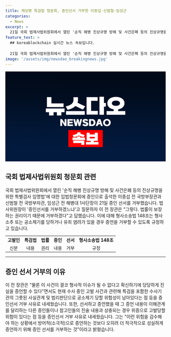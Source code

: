 ```yaml
---
title: 채상병 특검법 청문회, 증인선서 거부한 이종섭·신범철·임성근
categories:
  - News
excerpt: >
  21일 국회 법제사법위원회에서 열린 '순직 해병 진상규명 방해 및 사건은폐 등의 진상규명을 위한 특별검사 임명법' 입법청문회에 증인으로 출석한 이종섭 전 국방부장관과 신범철 전 국방부차관, 임성근 전 해병대 1사단장이 21일 증인 선서를 거부한 것으로 알려졌다. 선서 거부에 대해 위원회는 관련 법률에 따른 이유를 제시해야 한다며, 거부 사유로는 고발 사건과의 관련성 및 위증으로 고발당할 우려를 언급했다.
feature_text: >
  ## koreablockchain 실시간 뉴스 속보입니다.

  21일 국회 법제사법위원회에서 열린 '순직 해병 진상규명 방해 및 사건은폐 등의 진상규명을 위한 특별검사 임명법' 입법청문회에 증인으로 출석한 이종섭 전 국방부장관과 신범철 전 국방부차관, 임성근 전 해병대 1사단장이 21일 증인 선서를 거부한 것으로 알려졌다. 선서 거부에 대해 위원회는 관련 법률에 따른 이유를 제시해야 한다며, 거부 사유로는 고발 사건과의 관련성 및 위증으로 고발당할 우려를 언급했다.
image: '/assets/img/newsdao_breakingnews.jpg'
---
```


<p><img src="/assets/img/newsdao_breakingnews.jpg" alt="koreablockchain 속보" /></p>

<h2 data-ke-size="size26">국회 법제사법위원회 청문회 관련</h2>

<p data-ke-size="size16">국회 법제사법위원회에서 열린 '순직 해병 진상규명 방해 및 사건은폐 등의 진상규명을 위한 특별검사 임명법'에 대한 입법청문회에 증인으로 출석한 이종섭 전 국방부장관과 신범철 전 국방부차관, 임성근 전 해병대 1사단장이 21일 증인 선서를 거부했습니다. 법사위원장이 '증인선서를 거부하겠느냐'고 질문하자 이 전 장관은 "그렇다. 법률이 보장하는 권리이기 때문에 거부하겠다"고 답했습니다. 이에 대해 형사소송법 148조는 형사소추 또는 공소제기를 당하거나 유죄 염려가 있을 경우 증언을 거부할 수 있도록 규정하고 있습니다.</p>

<table>
  <tbody>
    <tr>
      <td style="text-align: center; height: 17px;"><b>고발인</b></td>
      <td style="text-align: center; height: 17px;"><b>특검법</b></td>
      <td style="text-align: center; height: 17px;"><b>법률</b></td>
      <td style="text-align: center; height: 17px;"><b>증인</b></td>
      <td style="text-align: center; height: 17px;"><b>선서</b></td>
      <td style="text-align: center; height: 17px;"><b>형사소송법 148조</b></td>
    </tr>
    <tr>
      <td style="text-align: center; height: 17px;">신분</td>
      <td style="text-align: center; height: 17px;">내용</td>
      <td style="text-align: center; height: 17px;">권리</td>
      <td style="text-align: center; height: 17px;">내용</td>
      <td style="text-align: center; height: 17px;">거부</td>
      <td style="text-align: center; height: 17px;">규정</td>
    </tr>
  </tbody>
</table>

<hr>

<h2 data-ke-size="size26">증인 선서 거부의 이유</h2>

<p data-ke-size="size16">이 전 장관은 "물론 이 사건이 결코 형사적 이슈가 될 수 없다고 확신하기에 당당하게 진실을 증언할 수 있다"면서도 현재 수사 중인 고발 사건과 관련해 특검을 포함한 수사기관의 그릇된 사실관계 및 법리판단으로 공소제기 당할 위험성이 남아있다는 점 등을 증인선서 거부 사유로 내세웠습니다. 또한, 선서하고 증언했을 때 그 증언 내용이 이해관계를 달리하는 다른 증인들이나 참고인들의 진술 내용과 상충되는 경우 위증으로 고발당할 위험이 있다는 점 등을 증인선서 거부 사유로 내세웠습니다. 그는 "이런 위험을 감수해야 하는 상황에서 방어적(소극적)으로 증언하는 것보다 오히려 더 적극적으로 성실하게 증언하기 위해 증인 선서를 거부하는 것"이라고 밝혔습니다.</p>

